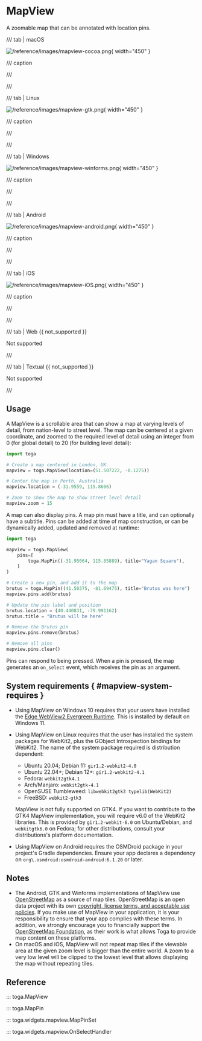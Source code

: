 # MapView

A zoomable map that can be annotated with location pins.

/// tab | macOS

![/reference/images/mapview-cocoa.png](/reference/images/mapview-cocoa.png){ width="450" }

/// caption

///

<!-- TODO: Update alt text -->

///

/// tab | Linux

![/reference/images/mapview-gtk.png](/reference/images/mapview-gtk.png){ width="450" }

/// caption

///

<!-- TODO: Update alt text -->

///

/// tab | Windows

![/reference/images/mapview-winforms.png](/reference/images/mapview-winforms.png){ width="450" }

/// caption

///

<!-- TODO: Update alt text -->

///

/// tab | Android

![/reference/images/mapview-android.png](/reference/images/mapview-android.png){ width="450" }

/// caption

///

<!-- TODO: Update alt text -->

///

/// tab | iOS

![/reference/images/mapview-iOS.png](/reference/images/mapview-iOS.png){ width="450" }

/// caption

///

<!-- TODO: Update alt text -->

///

/// tab | Web {{ not_supported }}

Not supported

///

/// tab | Textual {{ not_supported }}

Not supported

///

## Usage

A MapView is a scrollable area that can show a map at varying levels of detail, from nation-level to street level. The map can be centered at a given coordinate, and zoomed to the required level of detail using an integer from 0 (for global detail) to 20 (for building level detail):

```python
import toga

# Create a map centered in London, UK.
mapview = toga.MapView(location=(51.507222, -0.1275))

# Center the map in Perth, Australia
mapview.location = (-31.9559, 115.8606)

# Zoom to show the map to show street level detail
mapview.zoom = 15
```

A map can also display pins. A map pin must have a title, and can optionally have a subtitle. Pins can be added at time of map construction, or can be dynamically added, updated and removed at runtime:

```python
import toga

mapview = toga.MapView(
    pins=[
        toga.MapPin((-31.95064, 115.85889), title="Yagan Square"),
    ]
)

# Create a new pin, and add it to the map
brutus = toga.MapPin((41.50375, -81.69475), title="Brutus was here")
mapview.pins.add(brutus)

# Update the pin label and position
brutus.location = (40.440831, -79.991162)
brutus.title = "Brutus will be here"

# Remove the Brutus pin
mapview.pins.remove(brutus)

# Remove all pins
mapview.pins.clear()
```

Pins can respond to being pressed. When a pin is pressed, the map generates an `on_select` event, which receives the pin as an argument.

## System requirements  { #mapview-system-requires }

- Using MapView on Windows 10 requires that your users have installed the [Edge WebView2 Evergreen Runtime](https://developer.microsoft.com/en-us/microsoft-edge/webview2/#download). This is installed by default on Windows 11.

- Using MapView on Linux requires that the user has installed the system packages for WebKit2, plus the GObject Introspection bindings for WebKit2. The name of the system package required is distribution dependent:
  - Ubuntu 20.04; Debian 11: `gir1.2-webkit2-4.0`
  - Ubuntu 22.04+; Debian 12+: `gir1.2-webkit2-4.1`
  - Fedora: `webkit2gtk4.1`
  - Arch/Manjaro: `webkit2gtk-4.1`
  - OpenSUSE Tumbleweed: `libwebkit2gtk3 typelib(WebKit2)`
  - FreeBSD: `webkit2-gtk3`

  MapView is not fully supported on GTK4. If you want to contribute to   the GTK4 MapView implementation, you will require v6.0 of the WebKit2   libraries. This is provided by `gir1.2-webkit-6.0` on Ubuntu/Debian,   and `webkitgtk6.0` on Fedora; for other distributions, consult your   distributions's platform documentation.

- Using MapView on Android requires the OSMDroid package in your project's Gradle dependencies. Ensure your app declares a dependency on `org\.osmdroid:osmdroid-android:6.1.20` or later.

## Notes

- The Android, GTK and Winforms implementations of MapView use [OpenStreetMap](https://www.openstreetmap.org/about) as a source of map tiles. OpenStreetMap is an open data project with its own [copyright, license terms, and acceptable use policies](https://www.openstreetmap.org/copyright). If you make use of MapView in your application, it is your responsibility to ensure that your app complies with these terms. In addition, we strongly encourage you to financially support the [OpenStreetMap Foundation](https://osmfoundation.org), as their work is what allows Toga to provide map content on these platforms.
- On macOS and iOS, MapView will not repeat map tiles if the viewable area at the given zoom level is bigger than the entire world. A zoom to a very low level will be clipped to the lowest level that allows displaying the map without repeating tiles.

## Reference

::: toga.MapView

::: toga.MapPin

::: toga.widgets.mapview.MapPinSet

::: toga.widgets.mapview.OnSelectHandler
